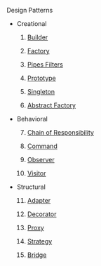 Design Patterns

- Creational
    
    1. [Builder](https://github.com/shubham-v/object-oriented-design-patterns/tree/main/src/main/java/builder)
    
    2. [Factory](https://github.com/shubham-v/object-oriented-design-patterns/tree/main/src/main/java/factory)
    
    3. [Pipes Filters](https://github.com/shubham-v/object-oriented-design-patterns/tree/main/src/main/java/pipesfilters)
    
    4. [Prototype](https://github.com/shubham-v/object-oriented-design-patterns/tree/main/src/main/java/prototype)
    
    5. [Singleton](https://github.com/shubham-v/object-oriented-design-patterns/tree/main/src/main/java/singleton)
    
    6. [Abstract Factory](https://github.com/shubham-v/object-oriented-design-patterns/tree/main/src/main/java/abstractfactory)
    
- Behavioral
    
    7.  [Chain of Responsibility](https://github.com/shubham-v/object-oriented-design-patterns/tree/main/src/main/java/chainofresponsibility)
    
    8.  [Command](https://github.com/shubham-v/object-oriented-design-patterns/tree/main/src/main/java/command)
    
    9.  [Observer](https://github.com/shubham-v/object-oriented-design-patterns/tree/main/src/main/java/observer)
    
    10. [Visitor](https://github.com/shubham-v/object-oriented-design-patterns/tree/main/src/main/java/visitor)
    
- Structural  
    
    11. [Adapter](https://github.com/shubham-v/object-oriented-design-patterns/tree/main/src/main/java/adapter)
    
    12. [Decorator](https://github.com/shubham-v/object-oriented-design-patterns/blob/main/src/main/java/decorator/Decorator.java)
    
    13. [Proxy](https://github.com/shubham-v/object-oriented-design-patterns/tree/main/src/main/java/proxy)
    
    14. [Strategy](https://github.com/shubham-v/object-oriented-design-patterns/tree/main/src/main/java/strategy)

    15. [Bridge](https://github.com/shubham-v/object-oriented-design-patterns/tree/main/src/main/java/bridge)
